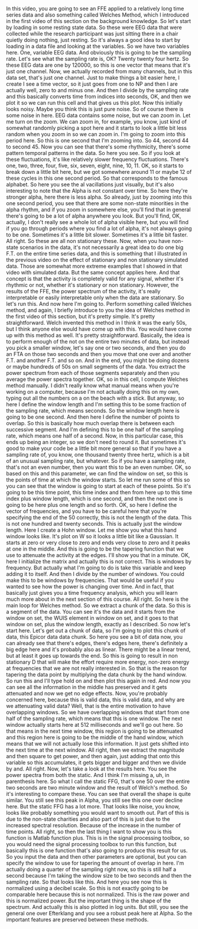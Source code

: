  In this video, you are going to see an FFE applied to a relatively long time series data and also something called Welches Method, which I introduced in the first video of this section on the background knowledge. So let's start by loading in some resting state data. So these were EEG data that were collected while the research participant was just sitting there in a chair quietly doing nothing, just resting. So it's always a good idea to start by loading in a data file and looking at the variables. So we have two variables here. One, variable EEG data. And obviously this is going to be the sampling rate. Let's see what the sampling rate is, OK? Twenty twenty four hertz. So these EEG data are one by 120000, so this is one vector that means that it's just one channel. Now, we actually recorded from many channels, but in this data set, that's just one channel. Just to make things a bit easier here, I create I see a time vector, so it just goes from one to NP and then I are actually well, zero to and minus one. And then I divide by the sampling rate and this basically converts time from indices into seconds, OK, and then we plot it so we can run this cell and that gives us this plot. Now this initially looks noisy. Maybe you think this is just pure noise. So of course there is some noise in here. EEG data contains some noise, but we can zoom in. Let me turn on the zoom. We can zoom in, for example, you know, just kind of somewhat randomly picking a spot here and it starts to look a little bit less random when you zoom in so we can zoom in. I'm going to zoom into this period here. So this is one second that I'm zooming into. So 44, second 44 to second 45. Now you can see that there's some rhythmicity, there's some pattern temporal patterns in the data. So here you see. So if you look at these fluctuations, it's like relatively slower frequency fluctuations. There's one, two, three, four, five, six, seven, eight, nine, 10, 11. OK, so it starts to break down a little bit here, but we got somewhere around 11 or maybe 12 of these cycles in this one second period. So that corresponds to the famous alphabet. So here you see the al vacillations just visually, but it's also interesting to note that the Alpha is not constant over time. So here they're stronger alpha, here there is less alpha. So already, just by zooming into this one second period, you see that there are some non-state minorities in the alpha rhythm, and if you zoom in somewhere else, you'll find that in general there's going to be a lot of alpha anywhere you look. But you'll find, OK, actually, I don't really see a whole lot of alpha visible here, but you will find if you go through periods where you find a lot of alpha, it's not always going to be one. Sometimes it's a little bit slower. Sometimes it's a little bit faster. All right. So these are all non stationary these. Now, when you have non-state scenarios in the data, it's not necessarily a great idea to do one big F.T. on the entire time series data, and this is something that I illustrated in the previous video on the effect of stationary and non stationary simulated data. Those are somewhat more extreme examples that I showed in that video with simulated data. But the same concept applies here. And that concept is that the activity is completely valid for any signal, whether it's rhythmic or not, whether it's stationary or non stationary. However, the results of the FFE, the power spectrum of the activity, it's really interpretable or easily interpretable only when the data are stationary. So let's run this. And now here I'm going to. Perform something called Welches method, and again, I briefly introduce to you the idea of Welches method in the first video of this section, but it's pretty simple. It's pretty straightforward. Welch invented this method in I think it was the early 50s, but I think anyone else would have come up with this. You would have come up with this method as well. It's pretty straightforward. Basically, the idea is to perform enough of the not on the entire two minutes of data, but instead you pick a smaller window, let's say one or two seconds, and then you do an FTA on those two seconds and then you move that one over and another F.T. and another F.T. and so on. And in the end, you might be doing dozens or maybe hundreds of 50s on small segments of the data. You extract the power spectrum from each of those segments separately and then you average the power spectra together. OK, so in this cell, I compute Welches method manually. I didn't really know what manual means when you're working on a computer, because I'm not actually doing this on my own, typing out all the numbers on a on the beach with a stick. But anyway, so here I define the window length and I'm setting this to be some fraction of the sampling rate, which means seconds. So the window length here is going to be one second. And then here I define the number of points to overlap. So this is basically how much overlap there is between each successive segment. And I'm defining this to be one half of the sampling rate, which means one half of a second. Now, in this particular case, this ends up being an integer, so we don't need to round it. But sometimes it's good to make your code be a little bit more general so that if you have a sampling rate of, you know, one thousand twenty three hertz, which is a bit of an unusual sampling rate, but whatever. So if you have a sampling rate, that's not an even number, then you want this to be an even number. OK, so based on this and this parameter, we can find the window on set, so this is the points of time at which the window starts. So let me run some of this so you can see that the window is going to start at each of these points. So it's going to be this time point, this time index and then from here up to this time index plus window length, which is one second, and then the next one is going to be here plus one length and so forth. OK, so here I define the vector of frequencies, and you have to be careful here that you're specifying the end of the 50 correctly, this is not the length of the data. This is not one hundred and twenty seconds. This is actually just the window length. Here I create a Hohn window. Let me show you what this hand window looks like. It's plot on W so it looks a little bit like a Gaussian. It starts at zero or very close to zero and ends very close to zero and it peaks at one in the middle. And this is going to be the tapering function that we use to attenuate the activity at the edges. I'll show you that in a minute. OK, here I initialize the matrix and actually this is not correct. This is windows by frequency. But actually what I'm going to do is take this variable and keep adding it to itself. And then I divide by the number of windows. You could make this to be windows by frequencies. That would be useful if you wanted to see how the power is changing over time. And in fact, that basically just gives you a time frequency analysis, which you will learn much more about in the next section of this course. All right. So here is the main loop for Welches method. So we extract a chunk of the data. So this is a segment of the data. You can see it's the data and it starts from the window on set, the WUIS element in window on set, and it goes to that window on set, plus the window length, exactly as I described. So now let's start here. Let's get out a chunk of data, so I'm going to plot this chunk of data, this Epicor data data chunk. So here you see a bit of data now, you can already see that there's edges, there's edges here, there's definitely a big edge here and it's probably also as linear. There might be a linear trend, but at least it goes up towards the end. So this is going to result in non stationary D that will make the effort require more energy, non-zero energy at frequencies that we are not really interested in. So that is the reason for tapering the data point by multiplying the data chunk by the hand window. So run this and I'll type hold on and then plot this again in red. And now you can see all the information in the middle has preserved and it gets attenuated and now we get no edge effects. Now, you're probably concerned here, because this is valid data, this is valid data, and why are we attenuating valid data? Well, that is the entire motivation to have overlapping windows. So we have overlapping windows that start from one half of the sampling rate, which means that this is one window. The next window actually starts here at 512 milliseconds and we'll go out here. So that means in the next time window, this region is going to be attenuated and this region here is going to be the middle of the hand window, which means that we will not actually lose this information. It just gets shifted into the next time at the next window. All right, then we extract the magnitude and then square to get power, and then again, just adding that onto this variable so this accumulates, it gets bigger and bigger and then we divide by and. All right. Now, let's take a look at the results here. You see the power spectra from both the static. And I think I'm missing a, uh, in parenthesis here. So what I call the static FFG, that's one 50 over the entire two seconds are two minute window and the result of Welch's method. So it's interesting to compare these. You can see that overall the shape is quite similar. You still see this peak in Alpha, you still see this one over decline here. But the static FFG has a lot more. That looks like noise, you know, looks like probably something you would want to smooth out. Part of this is due to the non-state charities and also part of this is just due to the increased spectral resolution. Because of the increase in the number of time points. All right, so then the last thing I want to show you is this function is Matlab function plus. This is in the signal processing toolbox, so you would need the signal processing toolbox to run this function, but basically this is one function that's also going to produce this result for us. So you input the data and then other parameters are optional, but you can specify the window to use for tapering the amount of overlap in here. I'm actually doing a quarter of the sampling right now, so this is still half a second because I'm taking the window size to be two seconds and then the sampling rate. So that looks like this. And here you see now this is normalized using a decibel scale. So this is not exactly going to be comparable here because this is not normalized. This is the raw power and this is normalized power. But the important thing is the shape of the spectrum. And actually this is also plotted in log units. But still, you see the general one over Efterklang and you see a robust peak here at Alpha. So the important features are preserved between these methods.
